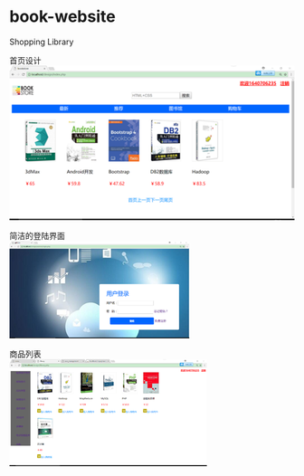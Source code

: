 # book-website
Shopping Library


首页设计  
![Image text](https://github.com/Kubernatess/book-website/blob/master/image/screenshot/screenshot.png)


简洁的登陆界面  
![Image text](https://github.com/Kubernatess/book-website/blob/master/image/screenshot/screenshot2.png)


商品列表  
![Image text](https://github.com/Kubernatess/book-website/blob/master/image/screenshot/sceenshot3.png)

